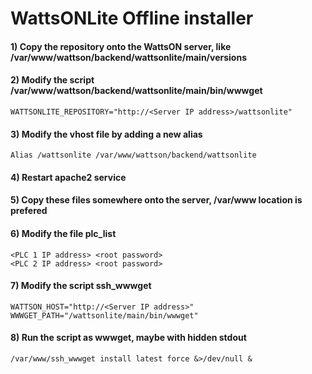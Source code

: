 ﻿# WattsONLite Offline installer

#### 1) Copy the repository onto the WattsON server, like /var/www/wattson/backend/wattsonlite/main/versions
#### 2) Modify the script /var/www/wattson/backend/wattsonlite/main/bin/wwwget
```
WATTSONLITE_REPOSITORY="http://<Server IP address>/wattsonlite"
```
#### 3) Modify the vhost file by adding a new alias
```
Alias /wattsonlite /var/www/wattson/backend/wattsonlite
```
#### 4) Restart apache2 service
#### 5) Copy these files somewhere onto the server, /var/www location is prefered
#### 6) Modify the file plc_list
```
<PLC 1 IP address> <root password>
<PLC 2 IP address> <root password>
```
#### 7) Modify the script ssh_wwwget
```
WATTSON_HOST="http://<Server IP address>"
WWWGET_PATH="/wattsonlite/main/bin/wwwget"
```
#### 8) Run the script as wwwget, maybe with hidden stdout
```
/var/www/ssh_wwwget install latest force &>/dev/null &
```
